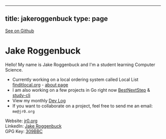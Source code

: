 
---
title: jakeroggenbuck
type: page
---

[See on Github](https://github.com/jakeroggenbuck/jakeroggenbuck/)

# Jake Roggenbuck

Hello! My name is Jake Roggenbuck and I'm a student learning Computer Science.

- Currently working on a local ordering system called Local List [finditlocal.org](http://finditlocal.org) - [about page](http://finditlocal.org/about)
- I am also working on a few projects in Go right now [BestNextStep](https://github.com/JakeRoggenbuck/BestNextStep) & [study-cli](https://github.com/JakeRoggenbuck/study-cli)
- View my monthly [Dev Log](https://jr0.org/devlog)
- If you want to collaborate on a project, feel free to send me an email: `me@jr0.org`

Website:  [jr0.org](https://jr0.org)<br>
LinkedIn: [Jake Roggenbuck](https://www.linkedin.com/in/jake-roggenbuck-1500a8215/)<br>
GPG Key: [309BBC](https://github.com/JakeRoggenbuck.gpg)<br>
